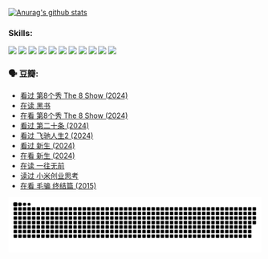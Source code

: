 
[![Anurag's github stats](https://github-readme-stats.vercel.app/api?username=w940853815)](https://github.com/anuraghazra/github-readme-stats)

### Skills:

<code><img height="32" src="https://cdn.jsdelivr.net/npm/simple-icons@v5/icons/python.svg"></code>
<code><img height="32" src="https://cdn.jsdelivr.net/npm/simple-icons@v5/icons/javascript.svg"></code>
<code><img height="32" src="https://cdn.jsdelivr.net/npm/simple-icons@v5/icons/django.svg"></code>
<code><img height="32" src="https://cdn.jsdelivr.net/npm/simple-icons@v5/icons/flask.svg"></code>
<code><img height="32" src="https://cdn.jsdelivr.net/npm/simple-icons@v5/icons/vuetify.svg"></code>
<code><img height="32" src="https://cdn.jsdelivr.net/npm/simple-icons@v5/icons/git.svg"></code>
<code><img height="32" src="https://cdn.jsdelivr.net/npm/simple-icons@v5/icons/docker.svg"></code>
<code><img height="32" src="https://cdn.jsdelivr.net/npm/simple-icons@v5/icons/postgresql.svg"></code>
<code><img height="32" src="https://cdn.jsdelivr.net/npm/simple-icons@v5/icons/elasticsearch.svg"></code>
<code><img height="32" src="https://cdn.jsdelivr.net/npm/simple-icons@v5/icons/macos.svg"></code>
<code><img height="32" src="https://cdn.jsdelivr.net/npm/simple-icons@v5/icons/linux.svg"></code>

### 🗣 豆瓣:

<!-- DOUBAN-ACTIVITIES:START -->
- [看过 第8个秀 The 8 Show‎ (2024)](https://www.douban.com/people/136069238/status/4622960077/?_i=17295477)
- [在读 黑书](https://www.douban.com/people/136069238/status/4621189759/?_i=17295477)
- [在看 第8个秀 The 8 Show‎ (2024)](https://www.douban.com/people/136069238/status/4619801154/?_i=17295477)
- [看过 第二十条‎ (2024)](https://www.douban.com/people/136069238/status/4618624208/?_i=17295477)
- [看过 飞驰人生2‎ (2024)](https://www.douban.com/people/136069238/status/4616048805/?_i=17295477)
- [看过 新生‎ (2024)](https://www.douban.com/people/136069238/status/4612373431/?_i=17295477)
- [在看 新生‎ (2024)](https://www.douban.com/people/136069238/status/4607441062/?_i=17295477)
- [在读 一往无前](https://www.douban.com/people/136069238/status/4590507310/?_i=17295477)
- [读过 小米创业思考](https://www.douban.com/people/136069238/status/4590506983/?_i=17295477)
- [在看 毛骗 终结篇‎ (2015)](https://www.douban.com/people/136069238/status/4581971924/?_i=17295477)
<!-- DOUBAN-ACTIVITIES:END -->


![Snake animation](https://raw.githubusercontent.com/w940853815/w940853815/output/github-contribution-grid-snake.svg)

<!--
**w940853815/w940853815** is a ✨ _special_ ✨ repository because its `README.md` (this file) appears on your GitHub profile.

Here are some ideas to get you started:

- 🔭 I’m currently working on ...
- 🌱 I’m currently learning ...
- 👯 I’m looking to collaborate on ...
- 🤔 I’m looking for help with ...
- 💬 Ask me about ...
- 📫 How to reach me: ...
- 😄 Pronouns: ...
- ⚡ Fun fact: ...
-->
